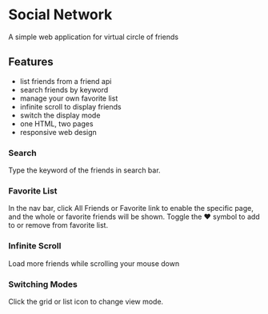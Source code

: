 # Social Network
A simple web application for virtual circle of friends

## Features
- list friends from a friend api
- search friends by keyword
- manage your own favorite list
- infinite scroll to display friends
- switch the display mode
- one HTML, two pages
- responsive web design

### Search
Type the keyword of the friends in search bar.

### Favorite List
In the nav bar, click All Friends or Favorite link to enable the specific page, and the whole or favorite friends will be shown. 
Toggle the ❤ symbol to add to or remove from favorite list.

### Infinite Scroll
Load more friends while scrolling your mouse down

### Switching Modes
Click the grid or list icon to change view mode.